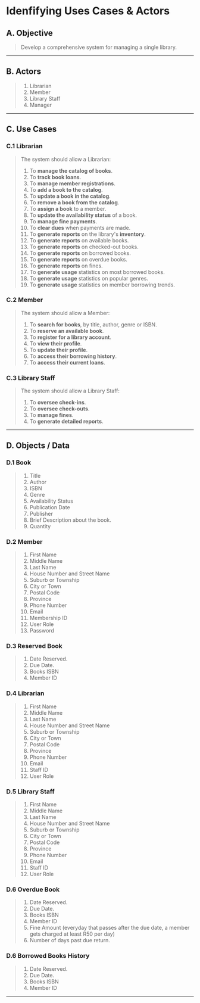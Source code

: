 # Idenfifying Uses Cases & Actors

## A. Objective

> Develop a comprehensive system for managing a single library.

---

## B. Actors

> 1. Librarian
> 2. Member
> 3. Library Staff
> 4. Manager

---

## C. Use Cases

### C.1 Librarian

> The system should allow a Librarian:
> 
> 1. To __manage the catalog of books__.
> 2. To __track book loans__.
> 3. To __manage member registrations__.
> 4. To __add a book to the catalog__.
> 5. To __update a book in the catalog__.
> 6. To __remove a book from the catalog__.
> 7. To __assign a book__ to a member.
> 8. To __update the availability status__ of a book.
> 9. To __manage fine payments__.
> 10. To __clear dues__ when payments are made.
> 11. To __generate reports__ on the library's __inventory__.
> 11. To __generate reports__ on available books.
> 12. To __generate reports__ on checked-out books.
> 13. To __generate reports__ on borrowed books.
> 14. To __generate reports__ on overdue books.
> 15. To __generate reports__ on fines.
> 16. To __generate usage__ statistics on most borrowed books.
> 17. To __generate usage__ statistics on popular genres.
> 18. To __generate usage__ statistics on member borrowing trends.

### C.2 Member

> The system should allow a Member:
>
> 1. To __search for books__, by title, author, genre or ISBN.
> 2. To __reserve an available book__.
> 3. To __register for a library account__.
> 4. To __view their profile__.
> 5. To __update their profile__.
> 6. To __access their borrowing history__.
> 7. To __access their current loans__.

### C.3 Library Staff

> The system should allow a Library Staff:
>
> 1. To __oversee check-ins__.
> 2. To __oversee check-outs__.
> 3. To __manage fines__.
> 4. To __generate detailed reports__.

---

## D. Objects / Data

### D.1 Book

> 1. Title
> 2. Author
> 3. ISBN
> 4. Genre
> 5. Availability Status
> 6. Publication Date
> 7. Publisher
> 8. Brief Description about the book.
> 9. Quantity

### D.2 Member

> 1. First Name
> 2. Middle Name
> 3. Last Name
> 4. House Number and Street Name
> 5. Suburb or Township
> 6. City or Town
> 7. Postal Code
> 8. Province
> 9. Phone Number
> 10. Email
> 11. Membership ID
> 12. User Role
> 13. Password

### D.3 Reserved Book

> 1. Date Reserved.
> 2. Due Date.
> 3. Books ISBN
> 4. Member ID

### D.4 Librarian

> 1. First Name
> 2. Middle Name
> 3. Last Name
> 4. House Number and Street Name
> 5. Suburb or Township
> 6. City or Town
> 7. Postal Code
> 8. Province
> 9. Phone Number
> 10. Email
> 11. Staff ID
> 11. User Role

### D.5 Library Staff

> 1. First Name
> 2. Middle Name
> 3. Last Name
> 4. House Number and Street Name
> 5. Suburb or Township
> 6. City or Town
> 7. Postal Code
> 8. Province
> 9. Phone Number
> 10. Email
> 11. Staff ID
> 12. User Role

### D.6 Overdue Book

> 1. Date Reserved.
> 2. Due Date.
> 3. Books ISBN
> 4. Member ID
> 5. Fine Amount  (everyday that passes after the due date, a member gets charged at least R50 per day)
> 6. Number of days past due return.

### D.6 Borrowed Books History

> 1. Date Reserved.
> 2. Due Date.
> 3. Books ISBN
> 4. Member ID

---